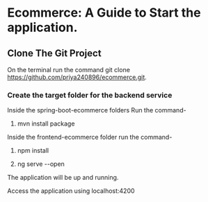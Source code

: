 # Ecommerce: A Guide to Start the application.

## Clone The Git Project
On the terminal run the command git clone https://github.com/priya240896/ecommerce.git.

### Create the target folder for the backend service
Inside the spring-boot-ecommerce folders Run the command-

1) mvn install package

Inside the frontend-ecommerce folder run the command-

1) npm install

2) ng serve --open

The application will be up and running.

Access the application using localhost:4200
